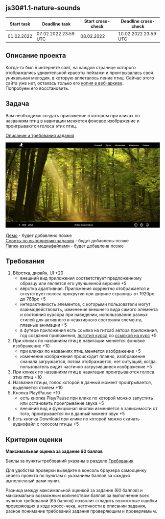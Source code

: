 ## js30#1.1-nature-sounds

| Start task | Deadline task        | Start cross-check | Deadline cross-check |
|------------|----------------------|-------------------|----------------------|
| 01.02.2022 | 07.02.2022 23:59 UTC | 08.02.2022        | 10.02.2022 23:59 UTC |

## Описание проекта
Когда-то был в интернете сайт, на каждой странице которого отображались удивительной красоты пейзажи и проигрывалась своя уникальная мелодия, в которую вплеталось пение птиц. Сейчас этого сайта уже нет, осталась только его [копия в веб-архиве](http://ornitoterapiya.ru/orn/ornitoterapi.html).  
Попробуем его восстановить.

## Задача
Вам необходимо создать приложение в котором при кликах по названиям птиц в навигации меняется фоновое изображение и проигрываются голоса этих птиц.

[Описание и требования задания](js30.md)

<kbd>![](images/js30-1.jpg)</kbd>

[Демо]() - будет добавлено позже  
[Советы по выполнению задания]() - будут добавлены позже  
[Папка assets с медиафайлами]() - будет добавлена позже

## Требования
1. Вёрстка, дизайн, UI +20
   - внешний вид приложения соответствует предложенному образцу или является его улучшенной версией +5
   - вёрстка адаптивная. Приложения корректно отображается и отсутствует полоса прокрутки при ширине страницы от 1920рх до 768рх +5
   - интерактивность элементов, с которыми пользователи могут взаимодействовать, изменение внешнего вида самого элемента и состояния курсора при наведении, использование разных стилей для активного и неактивного состояния элемента, плавные анимации +5
   - в футере приложения есть ссылка на гитхаб автора приложения, год создания приложения, [логотип курса](https://rs.school/images/rs_school_js.svg) со [ссылкой на курс](https://rs.school/js-stage0/) +5
2. При кликах по названиям птиц в навигации меняется фоновое изображение +10
   - при кликах по названиях птиц меняется изображение +5
   - изменение изображения происходит плавно, изображение сначала загружается, потом отображается, нет ситуаций, когда пользователь видит частично загрузившиеся изображение +5
3. При кликах по названиям птиц в навигации проигрываются голоса этих птиц +10
4. Название птицы, голос которой в данный момент проигрывается, выделяется стилем +10
5. Кнопка Play/Pause +10
   - есть кнопка Play/Pause при клике по которой можно запустить или остановить проигрывание звука +5
   - внешний вид и функционал кнопки изменяется в зависимости от того, проигрывается ли в данный момент звук +5
6. Есть кнопка Download при клике по которой можно скачать аудиофайл с голосом птицы +5


## Критерии оценки

**Максимальная оценка за задание 60 баллов**  

Баллы за пункты требований указаны в разделе [Требования](#требования)

Для удобства проверки выведите в консоль браузера самооценку своего проекта по пунктам с указанием баллов за каждый выполненный вами пункт.

Разница между максимальной оценкой за задание (60 баллов) и максимально возможным количеством баллов за выполнение всех пунктов требований (65 баллов) позволит сгладить возможные ошибки проверяющих в ходе кросс-чека, неточности в описании задания, разное понимание требований задания проверяющим и проверяемым.